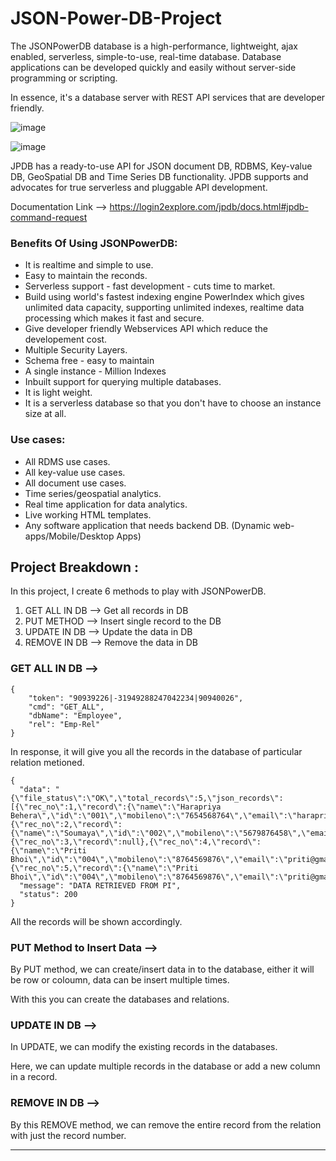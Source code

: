 # JSON-Power-DB-Project

The JSONPowerDB database is a high-performance, lightweight, ajax enabled, serverless, simple-to-use, real-time database. Database applications can be developed quickly and easily without server-side programming or scripting.

In essence, it's a database server with REST API services that are developer friendly.

![image](https://user-images.githubusercontent.com/53810310/178908529-a5ae5c9c-912a-4a26-bfa0-95d8b266454f.png)

![image](https://user-images.githubusercontent.com/53810310/178908714-25d6c9ce-ebe6-47f1-aabc-5cc35e063b9f.png)

JPDB has a ready-to-use API for JSON document DB, RDBMS, Key-value DB, GeoSpatial DB and Time Series DB functionality. JPDB supports and advocates for true serverless and pluggable API development.

Documentation Link --> https://login2explore.com/jpdb/docs.html#jpdb-command-request

### Benefits Of Using JSONPowerDB:
- It is realtime and simple to use.
- Easy to maintain the reconds.
- Serverless support - fast development - cuts time to market.
- Build using world's fastest indexing engine PowerIndex which gives unlimited data capacity, supporting unlimited indexes, realtime data processing which makes it fast and secure.
- Give developer friendly Webservices API which reduce the developement cost.
- Multiple Security Layers.
- Schema free - easy to maintain
- A single instance - Million Indexes
- Inbuilt support for querying multiple databases.
- It is light weight.
- It is a serverless database so that you don't have to choose an instance size at all.

### Use cases:
- All RDMS use cases.
- All key-value use cases.
- All document use cases.
- Time series/geospatial analytics.
- Real time application for data analytics.
- Live working HTML templates.
- Any software application that needs backend DB. (Dynamic web-apps/Mobile/Desktop Apps)

## Project Breakdown :

In this project, I create 6 methods to play with JSONPowerDB.

1. GET ALL IN DB --> Get all records in DB
2. PUT METHOD --> Insert single record to the DB
3. UPDATE IN DB --> Update the data in DB
4. REMOVE IN DB --> Remove the data in DB

### GET ALL IN DB -->

```
{
    "token": "90939226|-31949288247042234|90940026",
    "cmd": "GET_ALL",
    "dbName": "Employee",
    "rel": "Emp-Rel"
}
```

In response, it will give you all the records in the database of particular relation metioned.

```
{
  "data": "{\"file_status\":\"OK\",\"total_records\":5,\"json_records\":[{\"rec_no\":1,\"record\":{\"name\":\"Harapriya Behera\",\"id\":\"001\",\"mobileno\":\"7654568764\",\"email\":\"harapriya@gmail.com\"}},{\"rec_no\":2,\"record\":{\"name\":\"Soumaya\",\"id\":\"002\",\"mobileno\":\"5679876458\",\"email\":\"smruti@gmail.com\"}},{\"rec_no\":3,\"record\":null},{\"rec_no\":4,\"record\":{\"name\":\"Priti Bhoi\",\"id\":\"004\",\"mobileno\":\"8764569876\",\"email\":\"priti@gmail.com\"}},{\"rec_no\":5,\"record\":{\"name\":\"Priti Bhoi\",\"id\":\"004\",\"mobileno\":\"8764569876\",\"email\":\"priti@gmail.com\"}}],\"total_pages\":1,\"current_page\":1}",
  "message": "DATA RETRIEVED FROM PI",
  "status": 200
}
```

All the records will be shown accordingly.

### PUT Method to Insert Data -->

By PUT method, we can create/insert data in to the database, either it will be row or coloumn, data can be insert multiple times.

With this you can create the databases and relations. 

### UPDATE IN DB -->

In UPDATE, we can modify the existing records in the databases.

Here, we can update multiple records in the database or add a new column in a record.

### REMOVE IN DB -->

By this REMOVE method, we can remove the entire record from the relation with just the record number.

-----------------------------------------------------------------------------------------------------------------------------------------

